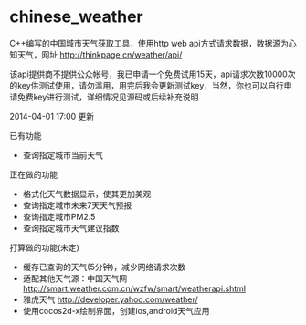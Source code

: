 chinese_weather
===============

C++编写的中国城市天气获取工具，使用http web api方式请求数据，数据源为心知天气，网址 http://thinkpage.cn/weather/api/

该api提供商不提供公众帐号，我已申请一个免费试用15天，api请求次数10000次的key供测试使用，请勿滥用，用完后我会更新测试key，当然，你也可以自行申请免费key进行测试，详细情况见源码或后续补充说明


2014-04-01 17:00 更新

已有功能
* 查询指定城市当前天气

正在做的功能
* 格式化天气数据显示，使其更加美观
* 查询指定城市未来7天天气预报
* 查询指定城市PM2.5
* 查询指定城市天气建议指数

打算做的功能(未定)
* 缓存已查询的天气(5分钟)，减少网络请求次数
* 适配其他天气源：中国天气网 http://smart.weather.com.cn/wzfw/smart/weatherapi.shtml
* 雅虎天气 http://developer.yahoo.com/weather/
* 使用cocos2d-x绘制界面，创建ios,android天气应用